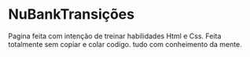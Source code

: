 # NuBankTransições 

Pagina feita com intenção de treinar habilidades Html e Css.
Feita totalmente sem copiar e colar codigo. tudo  com conheimento da mente.


